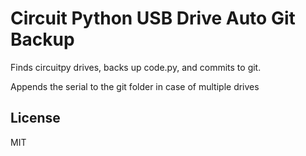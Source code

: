 # Circuit Python USB Drive Auto Git Backup

Finds circuitpy drives, backs up code.py, and commits to git.

Appends the serial to the git folder in case of multiple drives

## License

MIT